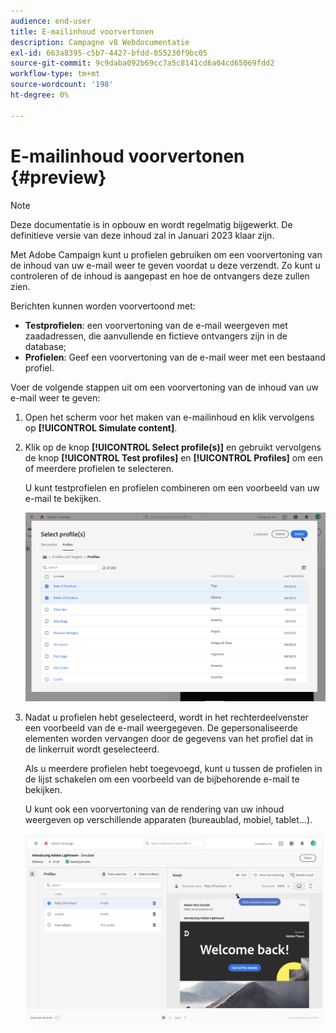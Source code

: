 ```yaml
---
audience: end-user
title: E-mailinhoud voorvertonen
description: Campagne v8 Webdocumentatie
exl-id: 663a8395-c5b7-4427-bfdd-055230f9bc05
source-git-commit: 9c9daba092b69cc7a5c8141cd6a04cd65069fdd2
workflow-type: tm+mt
source-wordcount: '198'
ht-degree: 0%

---
```


# E-mailinhoud voorvertonen {#preview}

>[!NOTE]
>
>Deze documentatie is in opbouw en wordt regelmatig bijgewerkt. De definitieve versie van deze inhoud zal in Januari 2023 klaar zijn.

Met Adobe Campaign kunt u profielen gebruiken om een voorvertoning van de inhoud van uw e-mail weer te geven voordat u deze verzendt. Zo kunt u controleren of de inhoud is aangepast en hoe de ontvangers deze zullen zien.

Berichten kunnen worden voorvertoond met:

* **Testprofielen**: een voorvertoning van de e-mail weergeven met zaadadressen, die aanvullende en fictieve ontvangers zijn in de database;
* **Profielen**: Geef een voorvertoning van de e-mail weer met een bestaand profiel.

Voer de volgende stappen uit om een voorvertoning van de inhoud van uw e-mail weer te geven:

1. Open het scherm voor het maken van e-mailinhoud en klik vervolgens op **[!UICONTROL Simulate content]**.

1. Klik op de knop **[!UICONTROL Select profile(s)]** en gebruikt vervolgens de knop **[!UICONTROL Test profiles]** en **[!UICONTROL Profiles]** om een of meerdere profielen te selecteren.

   U kunt testprofielen en profielen combineren om een voorbeeld van uw e-mail te bekijken.

   ![](assets/preview-profile.png)

1. Nadat u profielen hebt geselecteerd, wordt in het rechterdeelvenster een voorbeeld van de e-mail weergegeven. De gepersonaliseerde elementen worden vervangen door de gegevens van het profiel dat in de linkerruit wordt geselecteerd.

   Als u meerdere profielen hebt toegevoegd, kunt u tussen de profielen in de lijst schakelen om een voorbeeld van de bijbehorende e-mail te bekijken.

   U kunt ook een voorvertoning van de rendering van uw inhoud weergeven op verschillende apparaten (bureaublad, mobiel, tablet...).

   ![](assets/preview.png)
